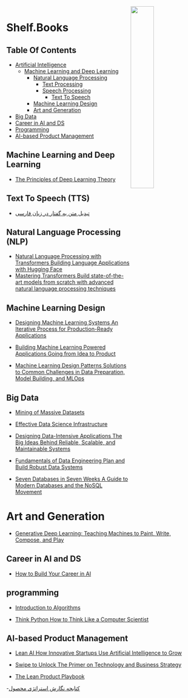 <img src="https://github.com/IKJ1992/Shelf/blob/master/images/logo.PNG" width="35%" height="35%" align="right" />

# Shelf.Books

## Table Of Contents
- [Artificial Intelligence]()
  - [Machine Learning and Deep Learning](#machine-learning-and-deep-learning)
    - [Natural Language Processing](#natural-language-processing-nlp)
      - [Text Processing]()
      - [Speech Processing]()
        - [Text To Speech](#text-to-speech-tts)
    - [Machine Learning Design](#machine-learning-design)
    - [Art and Generation](#art-and-generation)
- [Big Data](#big-data)
- [Career in AI and DS](#career-in-ai-ds)
- [Programming](#programming)
- [AI-based Product Management](#ai-based-product-management)
      
    


## Machine Learning and Deep Learning
- [The Principles of Deep Learning Theory](../resources/The%20Principles%20of%20Deep%20Learning%20Theory.pdf)
## Text To Speech (TTS)
- [تبدیل متن به گفتار در زبان فارسی](../resources/%D8%AA%D8%A8%D8%AF%DB%8C%D9%84%20%D9%85%D8%AA%D9%86%20%D8%A8%D9%87%20%DA%AF%D9%81%D8%AA%D8%A7%D8%B1%20%D8%AF%D8%B1%20%D8%B2%D8%A8%D8%A7%D9%86%20%D9%81%D8%A7%D8%B1%D8%B3%DB%8C.pdf)

## Natural Language Processing (NLP)
- [Natural Language Processing with Transformers Building Language Applications with Hugging Face](../resources/Natural%20Language%20Processing%20with%20Transformers%20Building%20Language%20Applications%20with%20Hugging%20Face.pdf)
- [Mastering Transformers Build state-of-the-art models from scratch with advanced natural language processing techniques](../resources/Mastering%20Transformers%20Build%20state-of-the-art%20models%20from%20scratch%20with%20advanced%20natural%20language%20processing%20techniques.pdf)

## Machine Learning Design
- [Designing Machine Learning Systems An Iterative Process for Production-Ready Applications](../resources/Designing%20Machine%20Learning%20Systems%20An%20Iterative%20Process%20for%20Production-Ready%20Applications.pdf)
- [Building Machine Learning Powered Applications Going from Idea to Product](../resources/Building%20Machine%20Learning%20Powered%20Applications%20Going%20from%20Idea%20to%20Product.pdf)

- [Machine Learning Design Patterns Solutions to Common Challenges in Data Preparation, Model Building, and MLOps](../resources/Machine%20Learning%20Design%20Patterns%20Solutions%20to%20Common%20Challenges%20in%20Data%20Preparation%2C%20Model%20Building%2C%20and%20MLOps.pdf)



## Big Data
- [Mining of Massive Datasets](../resources/Mining%20of%20Massive%20Datasets.pdf)
- [Effective Data Science Infrastructure](../resources/Effective%20Data%20Science%20Infrastructure.pdf)
- [Designing Data-Intensive Applications The Big Ideas Behind Reliable, Scalable, and Maintainable Systems](../resources/Designing%20Data-Intensive%20Applications%20The%20Big%20Ideas%20Behind%20Reliable%2C%20Scalable%2C%20and%20Maintainable%20Systems.pdf)
- [Fundamentals of Data Engineering Plan and Build Robust Data Systems](../resources/Fundamentals%20of%20Data%20Engineering%20Plan%20and%20Build%20Robust%20Data%20Systems.pdf)

- [Seven Databases in Seven Weeks A Guide to Modern Databases and the NoSQL Movement](../resources/Seven%20Databases%20in%20Seven%20Weeks%20A%20Guide%20to%20Modern%20Databases%20and%20the%20NoSQL%20Movement.pdf)

# Art and Generation

- [Generative Deep Learning: Teaching Machines to Paint, Write, Compose, and Play](../resources/Generative%20Deep%20Learning%20Teaching%20Machines%20to%20Paint%2C%20Write%2C%20Compose%2C%20and%20Play.pdf)
## Career in AI and DS

- [How to Build Your Career in AI](../resources/How%20to%20Build%20Your%20Career%20in%20AI.pdf)

## programming

- [Introduction to Algorithms](../resources/Introduction%20Data%20structure%20and%20solutions.pdf)

- [Think Python How to Think Like a Computer Scientist](../resources/Think%20Python%20How%20to%20Think%20Like%20a%20Computer%20Scientist.pdf)

## AI-based Product Management

- [Lean AI How Innovative Startups Use Artificial Intelligence to Grow](../resources/Lean%20AI%20How%20Innovative%20Startups%20Use%20Artificial%20Intelligence%20to%20Grow.epub)

- [Swipe to Unlock The Primer on Technology and Business Strategy](../resources/Swipe%20to%20Unlock%20The%20Primer%20on%20Technology%20and%20Business%20Strategy.pdf)

- [The Lean Product Playbook](../resources/The%20Lean%20Product%20Playbook.pdf)

-[کتابچه نگارش استراتژی محصول](../resources/%DA%A9%D8%AA%D8%A7%D8%A8%DA%86%D9%87%20%D9%86%DA%AF%D8%A7%D8%B1%D8%B4%20%D8%A7%D8%B3%D8%AA%D8%B1%D8%A7%D8%AA%DA%98%DB%8C%20%D9%85%D8%AD%D8%B5%D9%88%D9%84.pdf)

